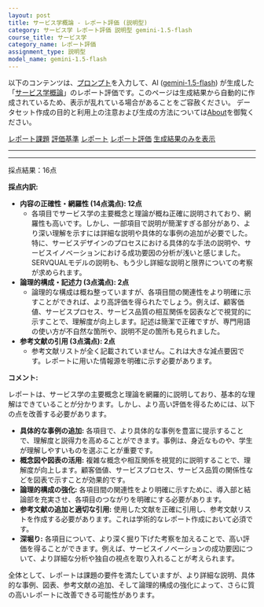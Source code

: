 ```yaml
---
layout: post
title: サービス学概論 - レポート評価 (説明型)
category: サービス学 レポート評価 説明型 gemini-1.5-flash
course_title: サービス学
category_name: レポート評価
assignment_type: 説明型
model_name: gemini-1.5-flash
---
```


以下のコンテンツは、[プロンプト](http://127.0.0.1:8000/generated/サービス学/gemini-1.5-flash/prompt_レポート評価-説明型.md)を入力して、AI ([gemini-1.5-flash](contents/gemini-1.5-flash)) が生成した「[サービス学概論](/contents/サービス学/)」のレポート評価です。このページは生成結果から自動的に作成されているため、表示が乱れている場合があることをご容赦ください。
データセット作成の目的と利用上の注意および生成の方法については[About](/About)を御覧ください。

[レポート課題](../レポート課題-説明型)
[評価基準](../評価基準-説明型)
[レポート](../レポート-説明型)
[レポート評価](../レポート評価-説明型)
[生成結果のみを表示](http://127.0.0.1:8000/generated/サービス学/gemini-1.5-flash/レポート評価-説明型.md)
  

***
***
  
採点結果：16点

**採点内訳:**

* **内容の正確性・網羅性 (14点満点): 12点**
    * 各項目でサービス学の主要概念と理論が概ね正確に説明されており、網羅性も高いです。しかし、一部項目で説明が簡潔すぎる部分があり、より深い理解を示すには詳細な説明や具体的な事例の追加が必要でした。特に、サービスデザインのプロセスにおける具体的な手法の説明や、サービスイノベーションにおける成功要因の分析が浅いと感じました。SERVQUALモデルの説明も、もう少し詳細な説明と限界についての考察が求められます。
* **論理的構成・記述力 (3点満点): 2点**
    * 論理的な構成は概ね整っていますが、各項目間の関連性をより明確に示すことができれば、より高評価を得られたでしょう。例えば、顧客価値、サービスプロセス、サービス品質の相互関係を図表などで視覚的に示すことで、理解度が向上します。記述は簡潔で正確ですが、専門用語の使い方が不自然な箇所や、説明不足の箇所も見られました。
* **参考文献の引用 (3点満点): 2点**
    * 参考文献リストが全く記載されていません。これは大きな減点要因です。レポートに用いた情報源を明確に示す必要があります。


**コメント:**

レポートは、サービス学の主要概念と理論を網羅的に説明しており、基本的な理解はできていることが分かります。しかし、より高い評価を得るためには、以下の点を改善する必要があります。

* **具体的な事例の追加:** 各項目で、より具体的な事例を豊富に提示することで、理解度と説得力を高めることができます。事例は、身近なものや、学生が理解しやすいものを選ぶことが重要です。
* **概念図や図表の活用:** 複雑な概念や相互関係を視覚的に説明することで、理解度が向上します。顧客価値、サービスプロセス、サービス品質の関係性などを図表で示すことが効果的です。
* **論理的構成の強化:** 各項目間の関連性をより明確に示すために、導入部と結論部を充実させ、各項目のつながりを明確にする必要があります。
* **参考文献の追加と適切な引用:** 使用した文献を正確に引用し、参考文献リストを作成する必要があります。これは学術的なレポート作成において必須です。
* **深堀り:** 各項目について、より深く掘り下げた考察を加えることで、高い評価を得ることができます。例えば、サービスイノベーションの成功要因について、より詳細な分析や独自の視点を取り入れることが考えられます。


全体として、レポートは課題の要件を満たしていますが、より詳細な説明、具体的な事例、図表、参考文献の追加、そして論理的構成の強化によって、さらに質の高いレポートに改善できる可能性があります。
